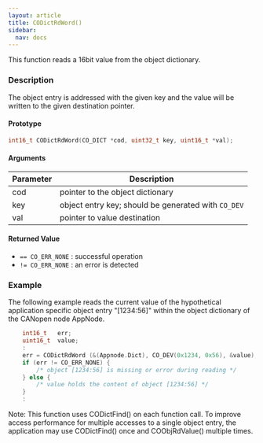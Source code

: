 ```yaml
---
layout: article
title: CODictRdWord()
sidebar:
  nav: docs
---
```


This function reads a 16bit value from the object dictionary.

<!--more-->

### Description

The object entry is addressed with the given key and the value will be written to the given destination pointer.

#### Prototype

```c
int16_t CODictRdWord(CO_DICT *cod, uint32_t key, uint16_t *val);
```

#### Arguments

| Parameter | Description |
| --- | --- |
| cod | pointer to the object dictionary |
| key | object entry key; should be generated with `CO_DEV` |
| val | pointer to value destination |

#### Returned Value

- `== CO_ERR_NONE` : successful operation
- `!= CO_ERR_NONE` : an error is detected

### Example

The following example reads the current value of the hypothetical application specific object entry "[1234:56]" within the object dictionary of the CANopen node AppNode.

```c
    int16_t   err;
    uint16_t  value;
    :
    err = CODictRdWord (&(Appnode.Dict), CO_DEV(0x1234, 0x56), &value);
    if (err != CO_ERR_NONE) {
        /* object [1234:56] is missing or error during reading */
    } else {
        /* value holds the content of object [1234:56] */
    }
    :
```

Note: This function uses CODictFind() on each function call. To improve access performance for multiple accesses to a single object entry, the application may use CODictFind() once and COObjRdValue() multiple times.

